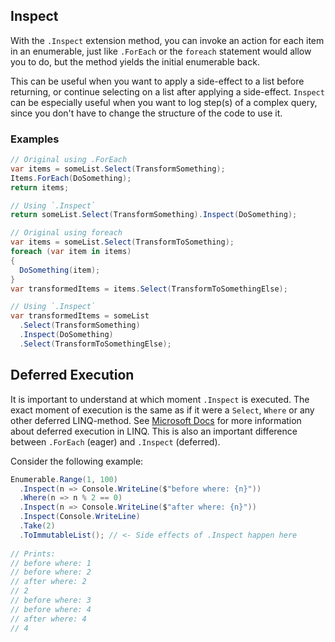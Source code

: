 ## Inspect
With the `.Inspect` extension method, you can invoke an action for each item in an enumerable, 
just like `.ForEach` or the `foreach` statement would allow you to do, but the method yields the initial enumerable back.


This can be useful when you want to apply a side-effect to a list before returning, or continue selecting on a list after applying a side-effect.
`Inspect` can be especially useful when you want to log step(s) of a complex query, since you don't have to change the structure of the code to use it.

### Examples

```csharp
// Original using .ForEach
var items = someList.Select(TransformSomething);
Items.ForEach(DoSomething);
return items;

// Using `.Inspect`
return someList.Select(TransformSomething).Inspect(DoSomething);
```

```csharp
// Original using foreach
var items = someList.Select(TransformToSomething);
foreach (var item in items) 
{
  DoSomething(item);
}
var transformedItems = items.Select(TransformToSomethingElse);

// Using `.Inspect`
var transformedItems = someList
  .Select(TransformSomething)
  .Inspect(DoSomething)
  .Select(TransformToSomethingElse);
```

## Deferred Execution

It is important to understand at which moment `.Inspect` is executed. The exact moment of execution is the same as if it were a `Select`, `Where` or any other deferred LINQ-method.
See [Microsoft Docs](https://docs.microsoft.com/en-us/dotnet/standard/linq/deferred-execution-lazy-evaluation) for more information about deferred execution in LINQ.
This is also an important difference between `.ForEach` (eager) and `.Inspect` (deferred).

Consider the following example:

```csharp
Enumerable.Range(1, 100)
  .Inspect(n => Console.WriteLine($"before where: {n}"))
  .Where(n => n % 2 == 0)
  .Inspect(n => Console.WriteLine($"after where: {n}"))
  .Inspect(Console.WriteLine)
  .Take(2)
  .ToImmutableList(); // <- Side effects of .Inspect happen here
  
// Prints:
// before where: 1
// before where: 2
// after where: 2
// 2
// before where: 3
// before where: 4
// after where: 4
// 4
```
